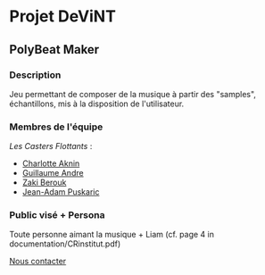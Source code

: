 # Projet DeViNT
## PolyBeat Maker

### Description
Jeu permettant de composer de la musique à partir des "samples", échantillons, mis à la disposition de l'utilisateur.



### Membres de l'équipe
*Les Casters Flottants* :
   *  [Charlotte Aknin](mailto:charlotte.aknin@etu.unice.fr)
   *  [Guillaume Andre](mailto:guillaume.andre@etu.unice.fr)
   *  [Zaki Berouk](mailto:zaki.berouk@etu.unice.fr)
   *  [Jean-Adam Puskaric](mailto:jean-adam.puskaric@etu.unice.fr)



### Public visé + Persona 
Toute personne aimant la musique + Liam (cf. page 4 in documentation/CRinstitut.pdf)

[Nous contacter](mailto:charlotte.aknin@etu.unice.fr,guillaume.andre@etu.unice.fr,mailto:zaki.berouk@etu.unice.fr,jean-adam.puskaric@etu.unice.fr)
